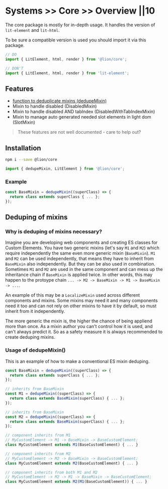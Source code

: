 # Systems >> Core >> Overview ||10

The core package is mostly for in-depth usage.
It handles the version of `lit-element` and `lit-html`.

To be sure a compatible version is used you should import it via this package.

```js
// DO
import { LitElement, html, render } from '@lion/core';

// DON'T
import { LitElement, html, render } from 'lit-element';
```

## Features

- [function to deduplicate mixins (dedupeMixin)](https://github.com/ing-bank/lion/blob/745c809ce06b2dce0ee4e47749ce2b5ca23bd769/docs/docs/systems/core/#deduping-of-mixins)
- Mixin to handle disabled (DisabledMixin)
- Mixin to handle disabled AND tabIndex (DisabledWithTabIndexMixin)
- Mixin to manage auto generated needed slot elements in light dom (SlotMixin)

> These features are not well documented - care to help out?

## Installation

```bash
npm i --save @lion/core
```

```js
import { dedupeMixin, LitElement } from '@lion/core';
```

### Example

```js
const BaseMixin = dedupeMixin((superClass) => {
  return class extends superClass { ... };
});
```

## Deduping of mixins

### Why is deduping of mixins necessary?

Imagine you are developing web components and creating ES classes for Custom Elements. You have two generic mixins (let's say `M1` and `M2`) which require independently the same even more generic mixin (`BaseMixin`). `M1` and `M2` can be used independently, that means they have to inherit from `BaseMixin` also independently. But they can be also used in combination. Sometimes `M1` and `M2` are used in the same component and can mess up the inheritance chain if `BaseMixin` is applied twice.
In other words, this may happen to the protoype chain `... -> M2 -> BaseMixin -> M1 -> BaseMixin -> ...`.

An example of this may be a `LocalizeMixin` used across different components and mixins. Some mixins may need it and many components need it too and can not rely on other mixins to have it by default, so must inherit from it independently.

The more generic the mixin is, the higher the chance of being appliend more than once. As a mixin author you can't control how it is used, and can't always predict it. So as a safety measure it is always recommended to create deduping mixins.

### Usage of dedupeMixin()

This is an example of how to make a conventional ES mixin deduping.

```js
const BaseMixin = dedupeMixin((superClass) => {
  return class extends superClass { ... };
});

// inherits from BaseMixin
const M1 = dedupeMixin((superClass) => {
  return class extends BaseMixin(superClass) { ... };
});

// inherits from BaseMixin
const M2 = dedupeMixin((superClass) => {
  return class extends BaseMixin(superClass) { ... };
});

// component inherits from M1
// MyCustomElement -> M1 -> BaseMixin -> BaseCustomElement;
class MyCustomElement extends M1(BaseCustomElement) { ... }

// component inherits from M2
// MyCustomElement -> M2 -> BaseMixin -> BaseCustomElement;
class MyCustomElement extends M2(BaseCustomElement) { ... }

// component inherits from both M1 and M2
// MyCustomElement -> M2 -> M1 -> BaseMixin -> BaseCustomElement;
class MyCustomElement extends M2(M1(BaseCustomElement)) { ... }
```

